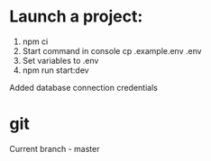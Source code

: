 # Launch a project:

1.  npm ci
2.  Start command in console cp .example.env .env
3.  Set variables to .env
4.  npm run start:dev

Added database connection credentials

# git

Current branch - master
